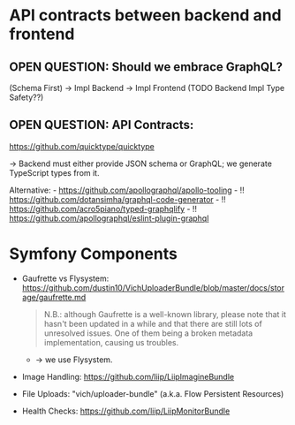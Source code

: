 # API contracts between backend and frontend

## OPEN QUESTION: Should we embrace GraphQL?

(Schema First) -> Impl Backend -> Impl Frontend (TODO Backend Impl Type Safety??) 

## OPEN QUESTION: API Contracts:

https://github.com/quicktype/quicktype

-> Backend must either provide JSON schema or GraphQL; we generate TypeScript types from it.

Alternative:
    - https://github.com/apollographql/apollo-tooling
    - !! https://github.com/dotansimha/graphql-code-generator
    - !! https://github.com/acro5piano/typed-graphqlify
    - !! https://github.com/apollographql/eslint-plugin-graphql


# Symfony Components

- Gaufrette vs Flysystem:
    https://github.com/dustin10/VichUploaderBundle/blob/master/docs/storage/gaufrette.md
    
    > N.B.: although Gaufrette is a well-known library, please note that it hasn't been updated in a while and that there are still lots of unresolved issues. One of them being a broken metadata implementation, causing us troubles.

    - -> we use Flysystem.
    
- Image Handling: https://github.com/liip/LiipImagineBundle

- File Uploads: "vich/uploader-bundle"
    (a.k.a. Flow Persistent Resources) 

- Health Checks: https://github.com/liip/LiipMonitorBundle
